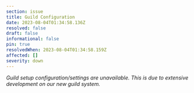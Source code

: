 ```yaml
---
section: issue
title: Guild Configuration
date: 2023-08-04T01:34:58.136Z
resolved: false
draft: false
informational: false
pin: true
resolvedWhen: 2023-08-04T01:34:58.159Z
affected: []
severity: down
---
```

*Guild setup configuration/settings are unavailable. This is due to extensive development on our new guild system.*